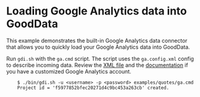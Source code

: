 # Loading Google Analytics data into GoodData

This example demonstrates the built-in Google Analytics data connector that allows you to quickly load your Google Analytics data into GoodData.

Run `gdi.sh` with the `ga.cmd` script. The script uses the `ga.config.xml` config to describe incoming data. Review the [XML file](ga.config.xml) and the [documentation](http://github.com/gooddata/Java-DI-Tool/blob/master/doc/DOCUMENTATION.md#config) if you have a customized Google Analytics account.

        $ ./bin/gdi.sh -u <username> -p <password> examples/quotes/ga.cmd
        Project id = 'f5977852bfec20271d4c9bc453a263cb' created.